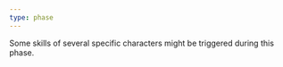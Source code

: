 ```yaml
---
type: phase
---
```

Some skills of several specific characters might be triggered during this phase. 